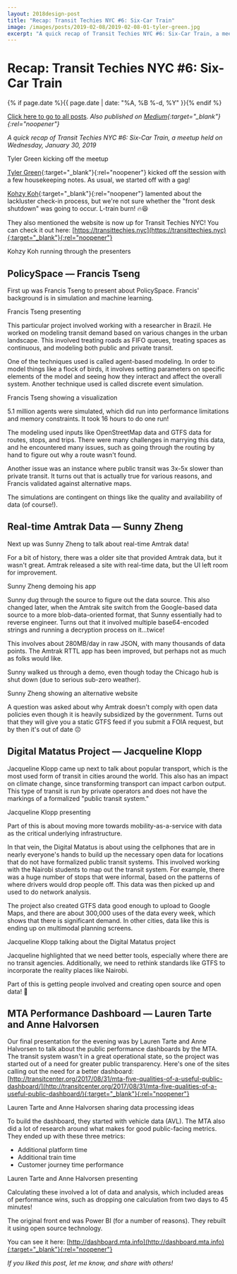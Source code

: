 ```yaml
---
layout: 2018design-post
title: "Recap: Transit Techies NYC #6: Six-Car Train"
image: /images/posts/2019-02-08/2019-02-08-01-tyler-green.jpg
excerpt: "A quick recap of Transit Techies NYC #6: Six-Car Train, a meetup held on Wednesday, January 30, 2019"
---
```


# Recap: Transit Techies NYC #6: Six-Car Train

{% if page.date %}{{ page.date | date: "%A, %B %-d, %Y" }}{% endif %}

[Click here to go to all posts](/posts/). *Also published on [Medium](https://mattjoseph.medium.com/recap-transit-techies-nyc-6-six-car-train-1a91b22e3815){:target="_blank"}{:rel="noopener"}*

*A quick recap of Transit Techies NYC #6: Six-Car Train, a meetup held on Wednesday, January 30, 2019*

<div class="float-left width30">
  <a href="/images/posts/2019-02-08/2019-02-08-01-tyler-green.jpg" target="_blank" rel="noopener">
    <amp-img src="/images/posts/2019-02-08/2019-02-08-01-tyler-green.jpg" width="2560" height="1707" alt="Tyler Green kicking off the meetup" layout="responsive"></amp-img>
  </a>
  <figcaption class="center">Tyler Green kicking off the meetup</figcaption>
</div>

[Tyler Green](https://www.linkedin.com/in/tylergreen/){:target="_blank"}{:rel="noopener"} kicked off the session with a few housekeeping notes. As usual, we started off with a gag!

[Kohzy Koh](https://www.linkedin.com/in/kohzy/){:target="_blank"}{:rel="noopener"} lamented about the lackluster check-in process, but we're not sure whether the "front desk shutdown" was going to occur. L-train burn! 🔥😆

They also mentioned the website is now up for Transit Techies NYC! You can check it out here: [https://transittechies.nyc](https://transittechies.nyc){:target="_blank"}{:rel="noopener"}

<div class="center width30">
  <a href="/images/posts/2019-02-08/2019-02-08-02-kohzy-koh.jpg" target="_blank" rel="noopener">
    <amp-img src="/images/posts/2019-02-08/2019-02-08-02-kohzy-koh.jpg" width="2560" height="1707" alt="Kohzy Koh running through the presenters" layout="responsive"></amp-img>
  </a>
  <figcaption class="center">Kohzy Koh running through the presenters</figcaption>
</div>

## PolicySpace — Francis Tseng

First up was Francis Tseng to present about PolicySpace. Francis' background is in simulation and machine learning.

<div class="float-left width30">
  <a href="/images/posts/2019-02-08/2019-02-08-03-francis-tseng.gif" target="_blank" rel="noopener">
    <amp-anim src="/images/posts/2019-02-08/2019-02-08-03-francis-tseng.gif" width="320" height="320" alt="Francis Tseng presenting" layout="responsive"></amp-anim>
  </a>
  <figcaption class="center">Francis Tseng presenting</figcaption>
</div>

This particular project involved working with a researcher in Brazil. He worked on modeling transit demand based on various changes in the urban landscape. This involved treating roads as FIFO queues, treating spaces as continuous, and modeling both public and private transit.

One of the techniques used is called agent-based modeling. In order to model things like a flock of birds, it involves setting parameters on specific elements of the model and seeing how they interact and affect the overall system. Another technique used is called discrete event simulation.

<div class="center width30">
  <a href="/images/posts/2019-02-08/2019-02-08-04-francis-tseng.jpg" target="_blank" rel="noopener">
    <amp-img src="/images/posts/2019-02-08/2019-02-08-04-francis-tseng.jpg" width="2560" height="1707" alt="Francis Tseng showing a visualization" layout="responsive"></amp-img>
  </a>
  <figcaption class="center">Francis Tseng showing a visualization</figcaption>
</div>

5.1 million agents were simulated, which did run into performance limitations and memory constraints. It took 16 hours to do one run!

The modeling used inputs like OpenStreetMap data and GTFS data for routes, stops, and trips. There were many challenges in marrying this data, and he encountered many issues, such as going through the routing by hand to figure out why a route wasn't found.

Another issue was an instance where public transit was 3x-5x slower than private transit. It turns out that is actually true for various reasons, and Francis validated against alternative maps.

The simulations are contingent on things like the quality and availability of data (of course!).

## Real-time Amtrak Data — Sunny Zheng

Next up was Sunny Zheng to talk about real-time Amtrak data!

For a bit of history, there was a older site that provided Amtrak data, but it wasn't great. Amtrak released a site with real-time data, but the UI left room for improvement.

<div class="float-left width30">
  <a href="/images/posts/2019-02-08/2019-02-08-05-sunny-zheng.gif" target="_blank" rel="noopener">
    <amp-anim src="/images/posts/2019-02-08/2019-02-08-05-sunny-zheng.gif" width="320" height="320" alt="Sunny Zheng demoing his app" layout="responsive"></amp-anim>
  </a>
  <figcaption class="center">Sunny Zheng demoing his app</figcaption>
</div>

Sunny dug through the source to figure out the data source. This also changed later, when the Amtrak site switch from the Google-based data source to a more blob-data-oriented format, that Sunny essentially had to reverse engineer. Turns out that it involved multiple base64-encoded strings and running a decryption process on it…twice!

This involves about 280MB/day in raw JSON, with many thousands of data points. The Amtrak RTTL app has been improved, but perhaps not as much as folks would like.

Sunny walked us through a demo, even though today the Chicago hub is shut down (due to serious sub-zero weather).

<div class="center width30">
  <a href="/images/posts/2019-02-08/2019-02-08-06-sunny-zheng.jpg" target="_blank" rel="noopener">
    <amp-img src="/images/posts/2019-02-08/2019-02-08-06-sunny-zheng.jpg" width="2560" height="1707" alt="Sunny Zheng showing an alternative website" layout="responsive"></amp-img>
  </a>
  <figcaption class="center">Sunny Zheng showing an alternative website</figcaption>
</div>

A question was asked about why Amtrak doesn't comply with open data policies even though it is heavily subsidized by the government. Turns out that they will give you a static GTFS feed if you submit a FOIA request, but by then it's out of date ☹️

## Digital Matatus Project — Jacqueline Klopp

Jacqueline Klopp came up next to talk about popular transport, which is the most used form of transit in cities around the world. This also has an impact on climate change, since transforming transport can impact carbon output. This type of transit is run by private operators and does not have the markings of a formalized "public transit system."

<div class="float-left width30">
  <a href="/images/posts/2019-02-08/2019-02-08-07-jacqueline-klopp.gif" target="_blank" rel="noopener">
    <amp-anim src="/images/posts/2019-02-08/2019-02-08-07-jacqueline-klopp.gif" width="320" height="320" alt="Jacqueline Klopp presenting" layout="responsive"></amp-anim>
  </a>
  <figcaption class="center">Jacqueline Klopp presenting</figcaption>
</div>

Part of this is about moving more towards mobility-as-a-service with data as the critical underlying infrastructure.

In that vein, the Digital Matatus is about using the cellphones that are in nearly everyone's hands to build up the necessary open data for locations that do not have formalized public transit systems. This involved working with the Nairobi students to map out the transit system. For example, there was a huge number of stops that were informal, based on the patterns of where drivers would drop people off. This data was then picked up and used to do network analysis.

The project also created GTFS data good enough to upload to Google Maps, and there are about 300,000 uses of the data every week, which shows that there is significant demand. In other cities, data like this is ending up on multimodal planning screens.

<div class="center width30">
  <a href="/images/posts/2019-02-08/2019-02-08-08-jacqueline-klopp.jpg" target="_blank" rel="noopener">
    <amp-img src="/images/posts/2019-02-08/2019-02-08-08-jacqueline-klopp.jpg" width="2560" height="1707" alt="Jacqueline Klopp talking about the Digital Matatus project" layout="responsive"></amp-img>
  </a>
  <figcaption class="center">Jacqueline Klopp talking about the Digital Matatus project</figcaption>
</div>

Jacqueline highlighted that we need better tools, especially where there are no transit agencies. Additionally, we need to rethink standards like GTFS to incorporate the reality places like Nairobi.

Part of this is getting people involved and creating open source and open data! 🙂

## MTA Performance Dashboard — Lauren Tarte and Anne Halvorsen

Our final presentation for the evening was by Lauren Tarte and Anne Halvorsen to talk about the public performance dashboards by the MTA. The transit system wasn't in a great operational state, so the project was started out of a need for greater public transparency. Here's one of the sites calling out the need for a better dashboard: [http://transitcenter.org/2017/08/31/mta-five-qualities-of-a-useful-public-dashboard/](http://transitcenter.org/2017/08/31/mta-five-qualities-of-a-useful-public-dashboard/){:target="_blank"}{:rel="noopener"}

<div class="center width30">
  <a href="/images/posts/2019-02-08/2019-02-08-09-lauren-tarte-anne-halvorsen.jpg" target="_blank" rel="noopener">
    <amp-img src="/images/posts/2019-02-08/2019-02-08-09-lauren-tarte-anne-halvorsen.jpg" width="2560" height="1707" alt="Lauren Tarte and Anne Halvorsen sharing data processing ideas" layout="responsive"></amp-img>
  </a>
  <figcaption class="center">Lauren Tarte and Anne Halvorsen sharing data processing ideas</figcaption>
</div>

To build the dashboard, they started with vehicle data (AVL). The MTA also did a lot of research around what makes for good public-facing metrics. They ended up with these three metrics:

* Additional platform time
* Additional train time
* Customer journey time performance

<div class="float-left width30">
  <a href="/images/posts/2019-02-08/2019-02-08-10-lauren-tarte-anne-halvorsen.gif" target="_blank" rel="noopener">
    <amp-anim src="/images/posts/2019-02-08/2019-02-08-10-lauren-tarte-anne-halvorsen.gif" width="320" height="320" alt="Lauren Tarte and Anne Halvorsen presenting" layout="responsive"></amp-anim>
  </a>
  <figcaption class="center">Lauren Tarte and Anne Halvorsen presenting</figcaption>
</div>

Calculating these involved a lot of data and analysis, which included areas of performance wins, such as dropping one calculation from two days to 45 minutes!

The original front end was Power BI (for a number of reasons). They rebuilt it using open source technology.

You can see it here: [http://dashboard.mta.info](http://dashboard.mta.info){:target="_blank"}{:rel="noopener"}

_If you liked this post, let me know, and share with others!_
